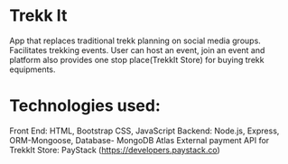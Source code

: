 # Trekk It
App that replaces traditional trekk planning on social media groups.
Facilitates trekking events. 
User can host an event, join an event and platform also provides one stop place(TrekkIt Store) for buying trekk equipments.

Technologies used:
====================
Front End: HTML, Bootstrap CSS, JavaScript
Backend: Node.js, Express, ORM-Mongoose, Database- MongoDB Atlas
External payment API for TrekkIt Store: PayStack (https://developers.paystack.co)
